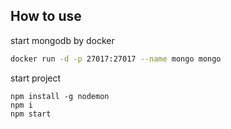## How to use
start mongodb by docker
```bash
docker run -d -p 27017:27017 --name mongo mongo
```
start project
```
npm install -g nodemon
npm i
npm start
```